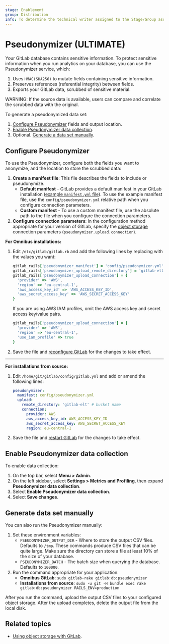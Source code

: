 ```yaml
---
stage: Enablement
group: Distribution
info: To determine the technical writer assigned to the Stage/Group associated with this page, see https://about.gitlab.com/handbook/engineering/ux/technical-writing/#assignments
---
```


# Pseudonymizer **(ULTIMATE)**

Your GitLab database contains sensitive information. To protect sensitive information
when you run analytics on your database, you can use the Pseudonymizer service, which:

1. Uses `HMAC(SHA256)` to mutate fields containing sensitive information.
1. Preserves references (referential integrity) between fields.
1. Exports your GitLab data, scrubbed of sensitive material.

WARNING:
If the source data is available, users can compare and correlate the scrubbed data
with the original.

To generate a pseudonymized data set:

1. [Configure Pseudonymizer](#configure-pseudonymizer) fields and output location.
1. [Enable Pseudonymizer data collection](#enable-pseudonymizer-data-collection).
1. Optional. [Generate a data set manually](#generate-data-set-manually).

## Configure Pseudonymizer

To use the Pseudonymizer, configure both the fields you want to anonymize, and the location to
store the scrubbed data:

1. **Create a manifest file**: This file describes the fields to include or pseudonymize.
   - **Default manifest** - GitLab provides a default manifest in your GitLab installation
     ([example `manifest.yml` file](https://gitlab.com/gitlab-org/gitlab/-/blob/master/config/pseudonymizer.yml)).
     To use the example manifest file, use the `config/pseudonymizer.yml` relative path
     when you configure connection parameters.
   - **Custom manifest** - To use a custom manifest file, use the absolute path to
   the file when you configure the connection parameters.
1. **Configure connection parameters**: In the configuration method appropriate for
   your version of GitLab, specify the [object storage](object_storage.md)
   connection parameters (`pseudonymizer.upload.connection`).

**For Omnibus installations:**

1. Edit `/etc/gitlab/gitlab.rb` and add the following lines by replacing with
   the values you want:

   ```ruby
   gitlab_rails['pseudonymizer_manifest'] = 'config/pseudonymizer.yml'
   gitlab_rails['pseudonymizer_upload_remote_directory'] = 'gitlab-elt' # bucket name
   gitlab_rails['pseudonymizer_upload_connection'] = {
     'provider' => 'AWS',
     'region' => 'eu-central-1',
     'aws_access_key_id' => 'AWS_ACCESS_KEY_ID',
     'aws_secret_access_key' => 'AWS_SECRET_ACCESS_KEY'
   }
   ```

   If you are using AWS IAM profiles, omit the AWS access key and secret access key/value pairs.

   ```ruby
   gitlab_rails['pseudonymizer_upload_connection'] = {
     'provider' => 'AWS',
     'region' => 'eu-central-1',
     'use_iam_profile' => true
   }
   ```

1. Save the file and [reconfigure GitLab](restart_gitlab.md#omnibus-gitlab-reconfigure)
   for the changes to take effect.

---

**For installations from source:**

1. Edit `/home/git/gitlab/config/gitlab.yml` and add or amend the following
   lines:

   ```yaml
   pseudonymizer:
     manifest: config/pseudonymizer.yml
     upload:
       remote_directory: 'gitlab-elt' # bucket name
       connection:
         provider: AWS
         aws_access_key_id: AWS_ACCESS_KEY_ID
         aws_secret_access_key: AWS_SECRET_ACCESS_KEY
         region: eu-central-1
   ```

1. Save the file and [restart GitLab](restart_gitlab.md#installations-from-source)
   for the changes to take effect.

## Enable Pseudonymizer data collection

To enable data collection:

1. On the top bar, select **Menu > Admin**.
1. On the left sidebar, select **Settings > Metrics and Profiling**, then expand
   **Pseudonymizer data collection**.
1. Select **Enable Pseudonymizer data collection**.
1. Select **Save changes**.

## Generate data set manually

You can also run the Pseudonymizer manually:

1. Set these environment variables:
   - `PSEUDONYMIZER_OUTPUT_DIR` - Where to store the output CSV files. Defaults to `/tmp`.
     These commands produce CSV files that can be quite large. Make sure the directory
     can store a file at least 10% of the size of your database.
   - `PSEUDONYMIZER_BATCH` - The batch size when querying the database. Defaults to `100000`.
1. Run the command appropriate for your application:
   - **Omnibus GitLab**:
     `sudo gitlab-rake gitlab:db:pseudonymizer`
   - **Installations from source**:
     `sudo -u git -H bundle exec rake gitlab:db:pseudonymizer RAILS_ENV=production`

After you run the command, upload the output CSV files to your configured object
storage. After the upload completes, delete the output file from the local disk.

## Related topics

- [Using object storage with GitLab](object_storage.md).
